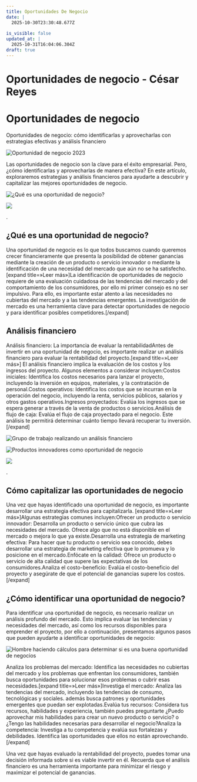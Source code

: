 ```yaml
---
title: Oportunidades De Negocio
date: |
  2025-10-30T23:30:48.677Z
  
is_visible: false
updated_at: |
  2025-10-31T16:04:06.304Z
draft: true
---
```













































# Oportunidades de negocio - César Reyes
# Oportunidades de negocio
Oportunidades de negocio: cómo identificarlas y aprovecharlas con estrategias efectivas y análisis financiero
![Oportunidad de negocio 2023](https://cesarreyesjaramillo.com/wp-content/uploads/2023/04/Oportunidad-de-negocio-2023.jpg)
Las oportunidades de negocio son la clave para el éxito empresarial. Pero, ¿cómo identificarlas y aprovecharlas de manera efectiva? En este artículo, exploraremos estrategias y análisis financieros para ayudarte a descubrir y capitalizar las mejores oportunidades de negocio.
![¿Qué es una oportunidad de negocio?](https://cesarreyesjaramillo.com/wp-content/uploads/2023/04/Sin-titulo-560-×-856-px.jpg)
![](https://cesarreyesjaramillo.com/wp-content/uploads/2023/01/frame-about-nikicivi-3.png)
.
## ¿Qué es una oportunidad de negocio?
Una oportunidad de negocio es lo que todos buscamos cuando queremos crecer financieramente que presenta la posibilidad de obtener ganancias mediante la creación de un producto o servicio innovador o mediante la identificación de una necesidad del mercado que aún no se ha satisfecho.[expand title=»Leer más»]La identificación de oportunidades de negocio requiere de una evaluación cuidadosa de las tendencias del mercado y del comportamiento de los consumidores, por ello mi primer consejo es no ser impulsivo. Para ello, es importante estar atento a las necesidades no cubiertas del mercado y a las tendencias emergentes. La investigación de mercado es una herramienta clave para detectar oportunidades de negocio y para identificar posibles competidores.[/expand]
## Análisis financiero
Análisis financiero: La importancia de evaluar la rentabilidadAntes de invertir en una oportunidad de negocio, es importante realizar un análisis financiero para evaluar la rentabilidad del proyecto.[expand title=»Leer más»] El análisis financiero implica la evaluación de los costos y los ingresos del proyecto. Algunos elementos a considerar incluyen:Costos iniciales: Identifica los costos necesarios para lanzar el proyecto, incluyendo la inversión en equipos, materiales, y la contratación de personal.Costos operativos: Identifica los costos que se incurran en la operación del negocio, incluyendo la renta, servicios públicos, salarios y otros gastos operativos.Ingresos proyectados: Evalúa los ingresos que se espera generar a través de la venta de productos o servicios.Análisis de flujo de caja: Evalúa el flujo de caja proyectado para el negocio. Este análisis te permitirá determinar cuánto tiempo llevará recuperar tu inversión.[/expand]
![Grupo de trabajo realizando un análisis financiero](https://cesarreyesjaramillo.com/wp-content/uploads/2023/04/Analisis-financiero.jpg)
![Productos innovadores como oportunidad de negocio](https://cesarreyesjaramillo.com/wp-content/uploads/2023/04/Productos-Innovadores.jpg)
![](https://cesarreyesjaramillo.com/wp-content/uploads/2023/01/frame-about-nikicivi-3.png)
.
## Cómo capitalizar las oportunidades de negocio
Una vez que hayas identificado una oportunidad de negocio, es importante desarrollar una estrategia efectiva para capitalizarla. [expand title=»Leer más»]Algunas estrategias comunes incluyen:Ofrecer un producto o servicio innovador: Desarrolla un producto o servicio único que cubra las necesidades del mercado. Ofrece algo que no está disponible en el mercado o mejora lo que ya existe.Desarrolla una estrategia de marketing efectiva: Para hacer que tu producto o servicio sea conocido, debes desarrollar una estrategia de marketing efectiva que lo promueva y lo posicione en el mercado.Enfócate en la calidad: Ofrece un producto o servicio de alta calidad que supere las expectativas de los consumidores.Analiza el costo-beneficio: Evalúa el costo-beneficio del proyecto y asegúrate de que el potencial de ganancias supere los costos.[/expand]
## ¿Cómo identificar una oportunidad de negocio?
Para identificar una oportunidad de negocio, es necesario realizar un análisis profundo del mercado. Esto implica evaluar las tendencias y necesidades del mercado, así como los recursos disponibles para emprender el proyecto, por ello a continuación, presentamos algunos pasos que pueden ayudarte a identificar oportunidades de negocio:
![Hombre haciendo cálculos para determinar si es una buena oportunidad de negocios](https://cesarreyesjaramillo.com/wp-content/uploads/2023/04/Sin-titulo-560-×-856-px-1.jpg)
Analiza los problemas del mercado: Identifica las necesidades no cubiertas del mercado y los problemas que enfrentan los consumidores, también busca oportunidades para solucionar esos problemas o cubrir esas necesidades.[expand title=»Leer más»]Investiga el mercado: Analiza las tendencias del mercado, incluyendo las tendencias de consumo, tecnológicas y sociales. además busca patrones y oportunidades emergentes que puedan ser explotadas.Evalúa tus recursos: Considera tus recursos, habilidades y experiencia, también puedes preguntarte ¿Puedo aprovechar mis habilidades para crear un nuevo producto o servicio? o ¿Tengo las habilidades necesarias para desarrollar el negocio?Analiza la competencia: Investiga a tu competencia y evalúa sus fortalezas y debilidades. Identifica las oportunidades que ellos no están aprovechando.[/expand]
Una vez que hayas evaluado la rentabilidad del proyecto, puedes tomar una decisión informada sobre si es viable invertir en él. Recuerda que el análisis financiero es una herramienta importante para minimizar el riesgo y maximizar el potencial de ganancias.